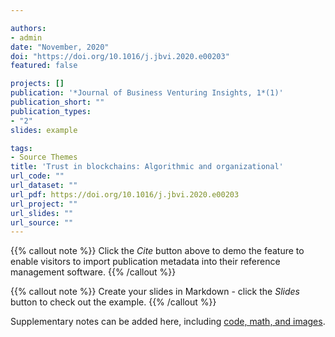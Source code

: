 ```yaml
---

authors:
- admin
date: "November, 2020"
doi: "https://doi.org/10.1016/j.jbvi.2020.e00203"
featured: false

projects: []
publication: '*Journal of Business Venturing Insights, 1*(1)'
publication_short: ""
publication_types:
- "2"
slides: example

tags:
- Source Themes
title: 'Trust in blockchains: Algorithmic and organizational'
url_code: ""
url_dataset: ""
url_pdf: https://doi.org/10.1016/j.jbvi.2020.e00203
url_project: ""
url_slides: ""
url_source: ""
---
```


{{% callout note %}}
Click the *Cite* button above to demo the feature to enable visitors to import publication metadata into their reference management software.
{{% /callout %}}

{{% callout note %}}
Create your slides in Markdown - click the *Slides* button to check out the example.
{{% /callout %}}

Supplementary notes can be added here, including [code, math, and images](https://wowchemy.com/docs/writing-markdown-latex/).
